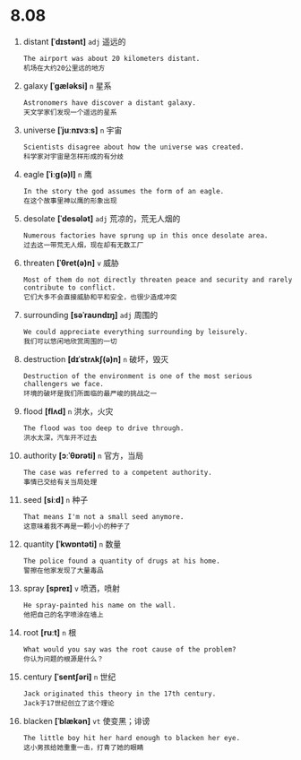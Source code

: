 # 8.08

1. distant **[ˈdɪstənt]** `adj` 遥远的

   ```
   The airport was about 20 kilometers distant.
   机场在大约20公里远的地方
   ```

2. galaxy **[ˈɡæləksi]** `n` 星系

   ```
   Astronomers have discover a distant galaxy.
   天文学家们发现一个遥远的星系
   ```

3. universe **[ˈjuːnɪvɜːs]** `n` 宇宙

   ```
   Scientists disagree about how the universe was created.
   科学家对宇宙是怎样形成的有分歧
   ```

4. eagle **[ˈiːɡ(ə)l]** `n` 鹰

   ```
   In the story the god assumes the form of an eagle.
   在这个故事里神以鹰的形象出现
   ```

5. desolate **[ˈdesələt]** `adj` 荒凉的，荒无人烟的

   ```
   Numerous factories have sprung up in this once desolate area.
   过去这一带荒无人烟，现在却有无数工厂
   ```

6. threaten **[ˈθret(ə)n]** `v` 威胁

   ```
   Most of them do not directly threaten peace and security and rarely contribute to conflict.
   它们大多不会直接威胁和平和安全，也很少造成冲突
   ```

7. surrounding **[səˈraʊndɪŋ]** `adj` 周围的

   ```
   We could appreciate everything surrounding by leisurely.
   我们可以悠闲地欣赏周围的一切
   ```

8. destruction **[dɪˈstrʌkʃ(ə)n]** `n` 破坏，毁灭

   ```
   Destruction of the environment is one of the most serious challengers we face.
   环境的破坏是我们所面临的最严峻的挑战之一
   ```

9. flood **[flʌd]** `n` 洪水，火灾

   ```
   The flood was too deep to drive through.
   洪水太深，汽车开不过去
   ```

10. authority **[ɔːˈθɒrəti]** `n` 官方，当局

    ```
    The case was referred to a competent authority.
    事情已交给有关当局处理
    ```

11. seed **[siːd]** `n` 种子

    ```
    That means I'm not a small seed anymore.
    这意味着我不再是一颗小小的种子了
    ```

12. quantity **[ˈkwɒntəti]** `n` 数量

    ```
    The police found a quantity of drugs at his home.
    警擦在他家发现了大量毒品
    ```

13. spray **[spreɪ]** `v` 喷洒，喷射

    ```
    He spray-painted his name on the wall.
    他把自己的名字喷涂在墙上
    ```

14. root **[ruːt]** `n` 根

    ```
    What would you say was the root cause of the problem?
    你认为问题的根源是什么？
    ```

15. century **[ˈsentʃəri]** `n` 世纪

    ```
    Jack originated this theory in the 17th century.
    Jack于17世纪创立了这个理论
    ```

16. blacken **[ˈblækən]** `vt` 使变黑；诽谤

    ```
    The little boy hit her hard enough to blacken her eye.
    这小男孩给她重重一击，打青了她的眼睛
    ```
